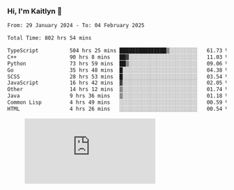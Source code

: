 ### Hi, I'm Kaitlyn 👋
<!--START_SECTION:waka-->

```txt
From: 29 January 2024 - To: 04 February 2025

Total Time: 802 hrs 54 mins

TypeScript          504 hrs 25 mins ███████████████▒░░░░░░░░░   61.73 %
C++                 90 hrs 8 mins   ██▓░░░░░░░░░░░░░░░░░░░░░░   11.03 %
Python              73 hrs 59 mins  ██▒░░░░░░░░░░░░░░░░░░░░░░   09.06 %
Go                  35 hrs 48 mins  █░░░░░░░░░░░░░░░░░░░░░░░░   04.38 %
SCSS                28 hrs 53 mins  █░░░░░░░░░░░░░░░░░░░░░░░░   03.54 %
JavaScript          16 hrs 42 mins  ▓░░░░░░░░░░░░░░░░░░░░░░░░   02.05 %
Other               14 hrs 12 mins  ▒░░░░░░░░░░░░░░░░░░░░░░░░   01.74 %
Java                9 hrs 36 mins   ▒░░░░░░░░░░░░░░░░░░░░░░░░   01.18 %
Common Lisp         4 hrs 49 mins   ░░░░░░░░░░░░░░░░░░░░░░░░░   00.59 %
HTML                4 hrs 26 mins   ░░░░░░░░░░░░░░░░░░░░░░░░░   00.54 %
```

<!--END_SECTION:waka-->

<figure><embed src="https://wakatime.com/share/@018d58bc-3d22-46c9-b2d7-4ed36fb8172d/243b5d9b-77cd-4133-89ff-dcc8f225fa18.svg"></embed></figure>
